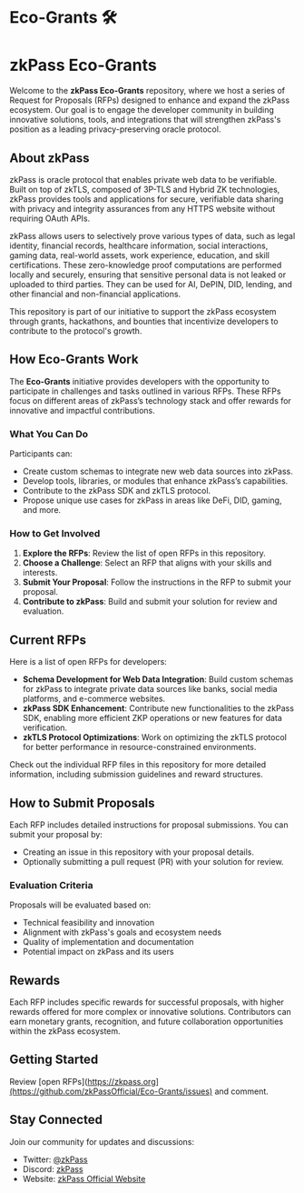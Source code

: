 # Eco-Grants 🛠️
# zkPass Eco-Grants

Welcome to the **zkPass Eco-Grants** repository, where we host a series of Request for Proposals (RFPs) designed to enhance and expand the zkPass ecosystem. Our goal is to engage the developer community in building innovative solutions, tools, and integrations that will strengthen zkPass's position as a leading privacy-preserving oracle protocol.

## About zkPass

zkPass is oracle protocol that enables private web data to be verifiable. Built on top of zkTLS, composed of 3P-TLS and Hybrid ZK technologies, zkPass provides tools and applications for secure, verifiable data sharing with privacy and integrity assurances from any HTTPS website without requiring OAuth APIs.

zkPass allows users to selectively prove various types of data, such as legal identity, financial records, healthcare information, social interactions, gaming data, real-world assets, work experience, education, and skill certifications. These zero-knowledge proof computations are performed locally and securely, ensuring that sensitive personal data is not leaked or uploaded to third parties. They can be used for AI, DePIN, DID, lending, and other financial and non-financial applications.

This repository is part of our initiative to support the zkPass ecosystem through grants, hackathons, and bounties that incentivize developers to contribute to the protocol's growth.

## How Eco-Grants Work

The **Eco-Grants** initiative provides developers with the opportunity to participate in challenges and tasks outlined in various RFPs. These RFPs focus on different areas of zkPass’s technology stack and offer rewards for innovative and impactful contributions.

### What You Can Do
Participants can:
- Create custom schemas to integrate new web data sources into zkPass.
- Develop tools, libraries, or modules that enhance zkPass’s capabilities.
- Contribute to the zkPass SDK and zkTLS protocol.
- Propose unique use cases for zkPass in areas like DeFi, DID, gaming, and more.

### How to Get Involved
1. **Explore the RFPs**: Review the list of open RFPs in this repository.
2. **Choose a Challenge**: Select an RFP that aligns with your skills and interests.
3. **Submit Your Proposal**: Follow the instructions in the RFP to submit your proposal.
4. **Contribute to zkPass**: Build and submit your solution for review and evaluation.

## Current RFPs

Here is a list of open RFPs for developers:
- **Schema Development for Web Data Integration**: Build custom schemas for zkPass to integrate private data sources like banks, social media platforms, and e-commerce websites.
- **zkPass SDK Enhancement**: Contribute new functionalities to the zkPass SDK, enabling more efficient ZKP operations or new features for data verification.
- **zkTLS Protocol Optimizations**: Work on optimizing the zkTLS protocol for better performance in resource-constrained environments.

Check out the individual RFP files in this repository for more detailed information, including submission guidelines and reward structures.

## How to Submit Proposals

Each RFP includes detailed instructions for proposal submissions. You can submit your proposal by:
- Creating an issue in this repository with your proposal details.
- Optionally submitting a pull request (PR) with your solution for review.

### Evaluation Criteria
Proposals will be evaluated based on:
- Technical feasibility and innovation
- Alignment with zkPass's goals and ecosystem needs
- Quality of implementation and documentation
- Potential impact on zkPass and its users

## Rewards

Each RFP includes specific rewards for successful proposals, with higher rewards offered for more complex or innovative solutions. Contributors can earn monetary grants, recognition, and future collaboration opportunities within the zkPass ecosystem.

## Getting Started

Review [open RFPs](https://zkpass.org](https://github.com/zkPassOfficial/Eco-Grants/issues) and comment.

## Stay Connected

Join our community for updates and discussions:
- Twitter: [@zkPass](https://twitter.com/zkPass)
-  Discord: [zkPass](https://discord.gg/zkpass)
- Website: [zkPass Official Website](https://zkpass.org)
